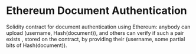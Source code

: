 # Ethereum Document Authentication

Solidity contract for document authentication using Ethereum: anybody can upload (username, Hash(document)), and others can verify if such a pair exists , stored on the contract, by providing their (username, some partial bits of Hash(document)).
